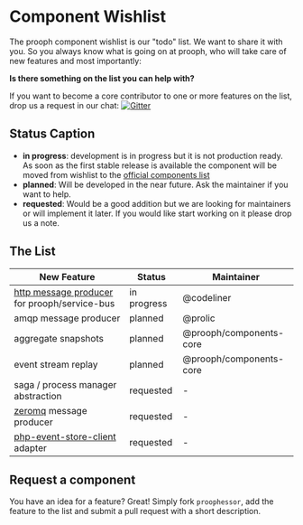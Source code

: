 # Component Wishlist

The prooph component wishlist is our "todo" list. We want to share it with you.
So you always know what is going on at prooph, who will take care of new features and most importantly:

**Is there something on the list you can help with?**

If you want to become a core contributor to one or more features on the list, drop us
a request in our chat: [![Gitter](https://badges.gitter.im/Join%20Chat.svg)](https://gitter.im/prooph/improoph)

## Status Caption

- **in progress**: development is in progress but it is not production ready.
As soon as the first stable release is available the component will be moved from wishlist to the [official components list](components.md)
- **planned**: Will be developed in the near future. Ask the maintainer if you want to help.
- **requested**: Would be a good addition but we are looking for maintainers or will implement it later. If you would like
start working on it please drop us a note.

## The List

| New Feature | Status | Maintainer |
|-------------|--------|-----------|
| [http message producer](https://github.com/prooph/psb-http-producer) for prooph/service-bus | in progress | @codeliner |
| amqp message producer | planned | @prolic |
| aggregate snapshots | planned | @prooph/components-core |
| event stream replay | planned | @prooph/components-core |
| saga / process manager abstraction | requested | - |
| [zeromq](http://zeromq.org/) message producer | requested | - |
| [php-event-store-client](https://github.com/dbellettini/php-eventstore-client) adapter | requested | - |

## Request a component

You have an idea for a feature? Great! Simply fork `proophessor`, add the feature to the list and submit a pull request
with a short description.
